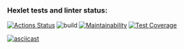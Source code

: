 ### Hexlet tests and linter status:
[![Actions Status](https://github.com/frontstall/backend-project-lvl3/workflows/hexlet-check/badge.svg)](https://github.com/frontstall/backend-project-lvl3/actions)
![build](https://github.com/frontstall/backend-project-lvl3/workflows/build/badge.svg?branch=main)
[![Maintainability](https://api.codeclimate.com/v1/badges/25ea21a8188d2729171c/maintainability)](https://codeclimate.com/github/frontstall/backend-project-lvl3/maintainability)
[![Test Coverage](https://api.codeclimate.com/v1/badges/25ea21a8188d2729171c/test_coverage)](https://codeclimate.com/github/frontstall/backend-project-lvl3/test_coverage)

[![asciicast](https://asciinema.org/a/LrdKKTHCFfI0Ndwe2BBK4HqQk.svg)](https://asciinema.org/a/LrdKKTHCFfI0Ndwe2BBK4HqQk)
